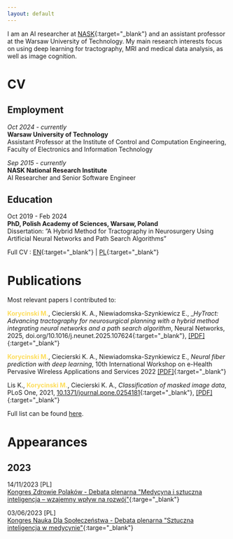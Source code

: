 ```yaml
---
layout: default
---
```


I am an AI researcher at [NASK](https://en.nask.pl/){:target="_blank"} and an assistant professor at the Warsaw University of Technology. 
My main research interests focus on using deep learning for tractography, MRI and medical data analysis, as well as image cognition.


# CV

## Employment
_Oct 2024 - currently_\
**Warsaw University of Technology**\
Assistant Professor at the Institute of Control and Computation Engineering, Faculty of Electronics and Information Technology

_Sep 2015 - currently_\
**NASK National Research Institute**\
AI Researcher and Senior Software Engineer

## Education
Oct 2019 - Feb 2024\
**PhD, Polish Academy of Sciences, Warsaw, Poland**\
Dissertation: ”A Hybrid Method for Tractography in Neurosurgery Using Artificial Neural Networks and Path Search Algorithms”


Full CV : [EN](./cv/cv_en.pdf){:target="_blank"} \| [PL](./cv/cv_pl.pdf){:target="_blank"}

# Publications

Most relevant papers I contributed to:

<span style='color:#FDDD5C'><b>Korycinski M.</b></span>, Ciecierski K. A., Niewiadomska-Szynkiewicz E., __HyTract: Advancing tractography for neurosurgical planning with a hybrid method integrating neural networks and a path search algorithm_, Neural Networks, 2025,  doi.org/10.1016/j.neunet.2025.107624{:target="_blank"}, [[PDF]](/papers/2025/1-s2.0-S0893608025005040-main.pdf){:target="_blank"}

<span style='color:#FDDD5C'><b>Korycinski M.</b></span>, Ciecierski K. A., Niewiadomska-Szynkiewicz E., _Neural fiber prediction with deep learning_, 10th International Workshop on e-Health Pervasive Wireless Applications and Services 2022 [[PDF]](/papers/2022/mkorycinski_wimob2022_1570831080.pdf){:target="_blank"}

Lis K., <span style='color:#FDDD5C'><b>Korycinski M.</b></span>, Ciecierski K. A., _Classification of masked image data_, PLoS One, 2021, [10.1371/journal.pone.0254181](https://doi.org/10.1371/journal.pone.0254181){:target="_blank"}, [[PDF]](/papers/2021/journal.pone.0254181.pdf){:target="_blank"}

Full list can be found [here](https://scholar.google.com/citations?user=-sygxZsAAAAJ).

# Appearances
## 2023
14/11/2023 [PL] \
[Kongres Zdrowie Polaków - Debata plenarna "Medycyna i sztuczna inteligencja – wzajemny wpływ na rozwój"](https://www.youtube.com/live/wHJD-ytwMCU?si=CM_j9H3AdJAK_uNp&t=15236){:targe="_blank"}

03/06/2023 [PL] \
[Kongres Nauka Dla Społeczeństwa - Debata plenarna "Sztuczna inteligencja w medycynie"](https://www.youtube.com/live/H8cWPI6VB-E?si=RQfr0KlMzSYgMxcC&t=2119){:targe="_blank"}
